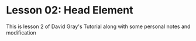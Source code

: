 # Lesson 02: Head Element

This is lesson 2 of David Gray's Tutorial along with some personal notes and modification
